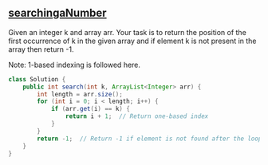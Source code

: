 ## [searchingaNumber](https://www.geeksforgeeks.org/problems/searching-a-number0324/1?page=2&category=Arrays&sortBy=difficulty)
Given an integer k and array arr. Your task is to return the position of the first occurrence of k in the given array and if element k is not present in the array then return -1.

Note: 1-based indexing is followed here.
```java
class Solution {
    public int search(int k, ArrayList<Integer> arr) {
        int length = arr.size();
        for (int i = 0; i < length; i++) {
            if (arr.get(i) == k) {
                return i + 1;  // Return one-based index
            }
        }
        return -1;  // Return -1 if element is not found after the loop
    }
}
```
